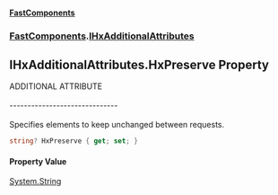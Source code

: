 #### [FastComponents](FastComponents.md 'FastComponents')
### [FastComponents](FastComponents.md 'FastComponents').[IHxAdditionalAttributes](FastComponents.IHxAdditionalAttributes.md 'FastComponents.IHxAdditionalAttributes')

## IHxAdditionalAttributes.HxPreserve Property

ADDITIONAL ATTRIBUTE<br/>  
------------------------------<br/>  
Specifies elements to keep unchanged between requests.

```csharp
string? HxPreserve { get; set; }
```

#### Property Value
[System.String](https://docs.microsoft.com/en-us/dotnet/api/System.String 'System.String')
